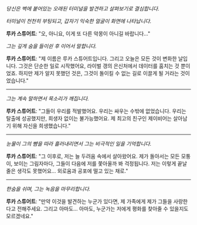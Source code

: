 _당신은 벽에 붙어있는 오래된 터미널을 발견하고 살펴보기로 결심합니다._

_터미널이 천천히 부팅되고, 갑자기 익숙한 얼굴이 화면에 나타납니다._

**루카 스튜어트**: "오, 아니요, 이게 또 다른 악몽이 아니길 바랍니다..."

_그는 깊게 숨을 들이쉰 후 이어서 말합니다._

**루카 스튜어트**: "제 이름은 루카 스튜어트입니다. 그리고 오늘은 모든 것이 변화한 날입니다. 그것은 단순한 일로 시작했어요, 라이벌 갱의 은신처에서 데이터를 훔치는 것 뿐이었죠. 하지만 제가 알지 못했던 것은, 그것이 돌이킬 수 없는 길로 이끌게 될 거라는 것이었습니다."

---

_그는 계속 말하면서 목소리가 깨집니다._

**루카 스튜어트**: "그들이 우리를 적발했어요. 우리는 싸우는 수밖에 없었습니다. 우리는 탈출에 성공했지만, 희생자 없이는 불가능했어요. 제 최고의 친구인 제이비어는 살아남기 위해 자신을 희생했습니다."

---

_눈물이 그의 뺨을 따라 흘러내리면서 그는 비극적인 일을 기억합니다._

**루카 스튜어트**: "그 이후로, 저는 늘 두려움 속에서 살아왔어요. 제가 돌아서는 모든 모퉁이, 보이는 그림자마다, 그들이 다음에 저를 쫓아올까 봐 걱정됩니다. 저는 이렇게 끝날 줄은 생각도 못했어요... 외로움과 공포에 떨고 있는 채로."

---

_한숨을 쉬며, 그는 녹음을 마무리합니다._

**루카 스튜어트**: "만약 이것을 발견하는 누군가 있다면, 제 가족에게 제가 그들을 사랑한다고 전해주세요. 그리고 아마도... 아마도, 누군가는 저에게 평화를 찾아줄 수 있을지도 모르겠네요."
